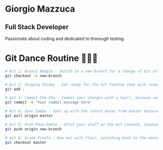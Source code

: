 # Giorgio Mazzuca
## Full Stack Developer

Passionate about coding and dedicated to thorough testing.


# Git Dance Routine 🕺💃🔄

```bash
# Act 1: Branch Boogie - Switch to a new branch for a change of Git attire
git checkout -b new-branch

# Act 2: Staging Shimmy - Get ready for the Git fashion show with runway-ready changes
git add .

# Act 3: Commit Cha-Cha - Commit your changes with a twirl, because version control can be fabulous
git commit -m "Your commit message here"

# Act 4: Sync Samba - Sync up with the latest moves from master because we're all in this dance together
git pull origin master

# Act 5: Push Paso Doble - Strut your stuff on the Git catwalk, showcasing changes to the world
git push origin new-branch

# Act 6: Grand Finale - Bow out with flair, switching back to the master branch for the final bow
git checkout master
